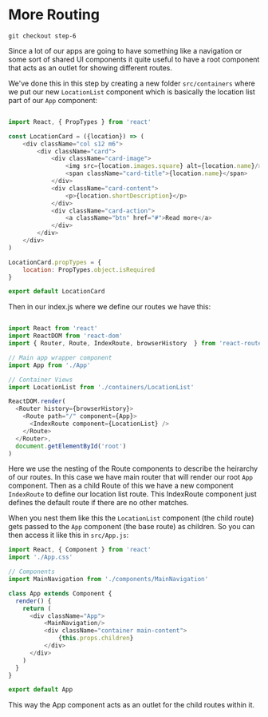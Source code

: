 # More Routing

```
git checkout step-6
```

Since a lot of our apps are going to have something like a navigation or some sort of shared
UI components it quite useful to have a root component that acts as an outlet for showing 
different routes.

We've done this in this step by creating a new folder `src/containers` where we put our new `LocationList`
component which is basically the location list part of our `App` component:

``` javascript

import React, { PropTypes } from 'react'

const LocationCard = ({location}) => (
    <div className="col s12 m6">
        <div className="card">
            <div className="card-image">
                <img src={location.images.square} alt={location.name}/>
                <span className="card-title">{location.name}</span>
            </div>
            <div className="card-content">
                <p>{location.shortDescription}</p>
            </div>
            <div className="card-action">
                <a className="btn" href="#">Read more</a>
            </div>
        </div>
    </div>
)

LocationCard.propTypes = { 
    location: PropTypes.object.isRequired
}

export default LocationCard

```

Then in our index.js where we define our routes we have this:

``` javascript

import React from 'react'
import ReactDOM from 'react-dom'
import { Router, Route, IndexRoute, browserHistory  } from 'react-router'

// Main app wrapper component
import App from './App'

// Container Views
import LocationList from './containers/LocationList'

ReactDOM.render(
  <Router history={browserHistory}>
    <Route path="/" component={App}>
      <IndexRoute component={LocationList} />
    </Route>
  </Router>,
  document.getElementById('root')
)


```

Here we use the nesting of the Route components to describe the heirarchy of our routes. In this case we have main router
that will render our root `App` component. Then as a child Route of this we have a new component `IndexRoute` to 
define our location list route. This IndexRoute component just defines the default route if there are no other matches.

When you nest them like this the `LocationList` component (the child route) gets passed to the `App` component (the base route)
as children. So you can then access it like this in `src/App.js`:


``` javascript
import React, { Component } from 'react'
import './App.css'

// Components
import MainNavigation from './components/MainNavigation'

class App extends Component {
  render() {
    return (
      <div className="App">     
          <MainNavigation/>
          <div className="container main-content">      
              {this.props.children}
          </div>
      </div>
    )
  }
}

export default App

```
This way the App component acts as an outlet for the child routes within it.
